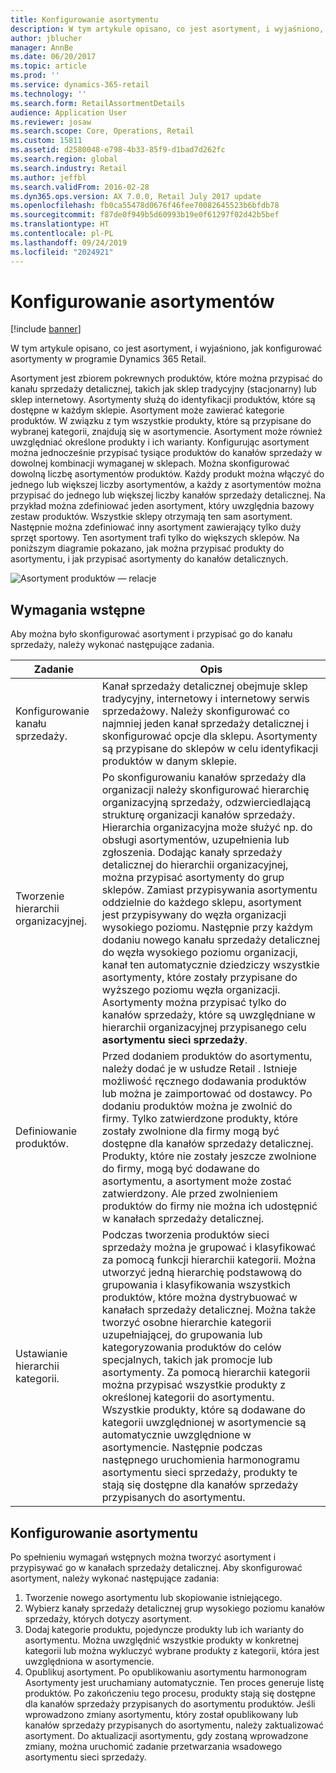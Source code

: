 ```yaml
---
title: Konfigurowanie asortymentu
description: W tym artykule opisano, co jest asortyment, i wyjaśniono, jak konfigurować asortymenty w programie Dynamics 365 Retail.
author: jblucher
manager: AnnBe
ms.date: 06/20/2017
ms.topic: article
ms.prod: ''
ms.service: dynamics-365-retail
ms.technology: ''
ms.search.form: RetailAssortmentDetails
audience: Application User
ms.reviewer: josaw
ms.search.scope: Core, Operations, Retail
ms.custom: 15811
ms.assetid: d2580048-e798-4b33-85f9-d1bad7d262fc
ms.search.region: global
ms.search.industry: Retail
ms.author: jeffbl
ms.search.validFrom: 2016-02-28
ms.dyn365.ops.version: AX 7.0.0, Retail July 2017 update
ms.openlocfilehash: fb0ca55478d0676f46fee70082645523b6bfdb78
ms.sourcegitcommit: f87de0f949b5d60993b19e0f61297f02d42b5bef
ms.translationtype: HT
ms.contentlocale: pl-PL
ms.lasthandoff: 09/24/2019
ms.locfileid: "2024921"
---
```

# <a name="set-up-assortments"></a>Konfigurowanie asortymentów

[!include [banner](includes/banner.md)]

W tym artykule opisano, co jest asortyment, i wyjaśniono, jak konfigurować asortymenty w programie Dynamics 365 Retail.

Asortyment jest zbiorem pokrewnych produktów, które można przypisać do kanału sprzedaży detalicznej, takich jak sklep tradycyjny (stacjonarny) lub sklep internetowy. Asortymenty służą do identyfikacji produktów, które są dostępne w każdym sklepie. Asortyment może zawierać kategorie produktów. W związku z tym wszystkie produkty, które są przypisane do wybranej kategorii, znajdują się w asortymencie. Asortyment może również uwzględniać określone produkty i ich warianty. Konfigurując asortyment można jednocześnie przypisać tysiące produktów do kanałów sprzedaży w dowolnej kombinacji wymaganej w sklepach. Można skonfigurować dowolną liczbę asortymentów produktów. Każdy produkt można włączyć do jednego lub większej liczby asortymentów, a każdy z asortymentów można przypisać do jednego lub większej liczby kanałów sprzedaży detalicznej. Na przykład można zdefiniować jeden asortyment, który uwzględnia bazowy zestaw produktów. Wszystkie sklepy otrzymają ten sam asortyment. Następnie można zdefiniować inny asortyment zawierający tylko duży sprzęt sportowy. Ten asortyment trafi tylko do większych sklepów. Na poniższym diagramie pokazano, jak można przypisać produkty do asortymentu, i jak przypisać asortymenty do kanałów detalicznych.

![Asortyment produktów — relacje](./media/assortments_relationship.gif)

## <a name="prerequisites"></a>Wymagania wstępne

Aby można było skonfigurować asortyment i przypisać go do kanału sprzedaży, należy wykonać następujące zadania.

| Zadanie                              | Opis |
|-----------------------------------|-------------|
| Konfigurowanie kanału sprzedaży.          | Kanał sprzedaży detalicznej obejmuje sklep tradycyjny, internetowy i internetowy serwis sprzedażowy. Należy skonfigurować co najmniej jeden kanał sprzedaży detalicznej i skonfigurować opcje dla sklepu. Asortymenty są przypisane do sklepów w celu identyfikacji produktów w danym sklepie. |
| Tworzenie hierarchii organizacyjnej. | Po skonfigurowaniu kanałów sprzedaży dla organizacji należy skonfigurować hierarchię organizacyjną sprzedaży, odzwierciedlającą strukturę organizacji kanałów sprzedaży. Hierarchia organizacyjna może służyć np. do obsługi asortymentów, uzupełnienia lub zgłoszenia. Dodając kanały sprzedaży detalicznej do hierarchii organizacyjnej, można przypisać asortymenty do grup sklepów. Zamiast przypisywania asortymentu oddzielnie do każdego sklepu, asortyment jest przypisywany do węzła organizacji wysokiego poziomu. Następnie przy każdym dodaniu nowego kanału sprzedaży detalicznej do węzła wysokiego poziomu organizacji, kanał ten automatycznie dziedziczy wszystkie asortymenty, które zostały przypisane do wyższego poziomu węzła organizacji. Asortymenty można przypisać tylko do kanałów sprzedaży, które są uwzględniane w hierarchii organizacyjnej przypisanego celu **asortymentu sieci sprzedaży**. |
| Definiowanie produktów.                  | Przed dodaniem produktów do asortymentu, należy dodać je w usłudze Retail . Istnieje możliwość ręcznego dodawania produktów lub można je zaimportować od dostawcy. Po dodaniu produktów można je zwolnić do firmy. Tylko zatwierdzone produkty, które zostały zwolnione dla firmy mogą być dostępne dla kanałów sprzedaży detalicznej. Produkty, które nie zostały jeszcze zwolnione do firmy, mogą być dodawane do asortymentu, a asortyment może zostać zatwierdzony. Ale przed zwolnieniem produktów do firmy nie można ich udostępnić w kanałach sprzedaży detalicznej. |
| Ustawianie hierarchii kategorii.      | Podczas tworzenia produktów sieci sprzedaży można je grupować i klasyfikować za pomocą funkcji hierarchii kategorii. Można utworzyć jedną hierarchię podstawową do grupowania i klasyfikowania wszystkich produktów, które można dystrybuować w kanałach sprzedaży detalicznej. Można także tworzyć osobne hierarchie kategorii uzupełniającej, do grupowania lub kategoryzowania produktów do celów specjalnych, takich jak promocje lub asortymenty. Za pomocą hierarchii kategorii można przypisać wszystkie produkty z określonej kategorii do asortymentu. Wszystkie produkty, które są dodawane do kategorii uwzględnionej w asortymencie są automatycznie uwzględnione w asortymencie. Następnie podczas następnego uruchomienia harmonogramu asortymentu sieci sprzedaży, produkty te stają się dostępne dla kanałów sprzedaży przypisanych do asortymentu. |

## <a name="setting-up-an-assortment"></a>Konfigurowanie asortymentu

Po spełnieniu wymagań wstępnych można tworzyć asortyment i przypisywać go w kanałach sprzedaży detalicznej. Aby skonfigurować asortyment, należy wykonać następujące zadania:

1. Tworzenie nowego asortymentu lub skopiowanie istniejącego.
2. Wybierz kanały sprzedaży detalicznej grup wysokiego poziomu kanałów sprzedaży, których dotyczy asortyment.
3. Dodaj kategorie produktu, pojedyncze produkty lub ich warianty do asortymentu. Można uwzględnić wszystkie produkty w konkretnej kategorii lub można wykluczyć wybrane produkty z kategorii, która jest uwzględniona w asortymencie.
4. Opublikuj asortyment. Po opublikowaniu asortymentu harmonogram Asortymenty jest uruchamiany automatycznie. Ten proces generuje listę produktów. Po zakończeniu tego procesu, produkty stają się dostępne dla kanałów sprzedaży przypisanych do asortymentu produktów. Jeśli wprowadzono zmiany asortymentu, który został opublikowany lub kanałów sprzedaży przypisanych do asortymentu, należy zaktualizować asortyment. Do aktualizacji asortymentu, gdy zostaną wprowadzone zmiany, można uruchomić zadanie przetwarzania wsadowego asortymentu sieci sprzedaży.
